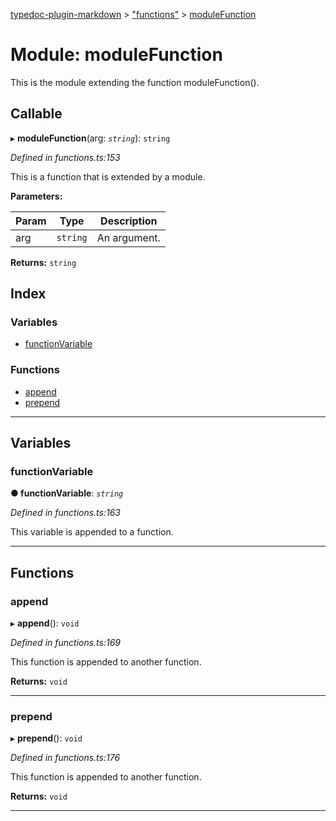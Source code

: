 [typedoc-plugin-markdown](../README.md) > ["functions"](../modules/_functions_.md) > [moduleFunction](../modules/_functions_.modulefunction.md)

# Module: moduleFunction

This is the module extending the function moduleFunction().

## Callable
▸ **moduleFunction**(arg: *`string`*): `string`

*Defined in functions.ts:153*

This is a function that is extended by a module.

**Parameters:**

| Param | Type | Description |
| ------ | ------ | ------ |
| arg | `string` |  An argument. |

**Returns:** `string`

## Index

### Variables

* [functionVariable](_functions_.modulefunction.md#functionvariable)

### Functions

* [append](_functions_.modulefunction.md#append)
* [prepend](_functions_.modulefunction.md#prepend)

---

## Variables

<a id="functionvariable"></a>

###  functionVariable

**● functionVariable**: *`string`*

*Defined in functions.ts:163*

This variable is appended to a function.

___

## Functions

<a id="append"></a>

###  append

▸ **append**(): `void`

*Defined in functions.ts:169*

This function is appended to another function.

**Returns:** `void`

___

<a id="prepend"></a>

###  prepend

▸ **prepend**(): `void`

*Defined in functions.ts:176*

This function is appended to another function.

**Returns:** `void`

___

